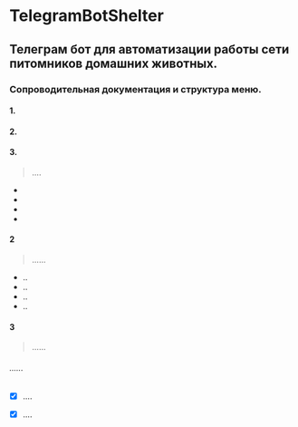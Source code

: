 # TelegramBotShelter

## Телеграм бот для автоматизации работы сети питомников домашних животных.

### Сопроводительная документация и структура меню.

#### 1.



#### 2. 

#### 3.

>  ....

*
*
*
*


#### 2

> ......
* ..
* ..
* ..
* ..

#### 3

> ......
###### ......

- [x] ....
- [x] ....

